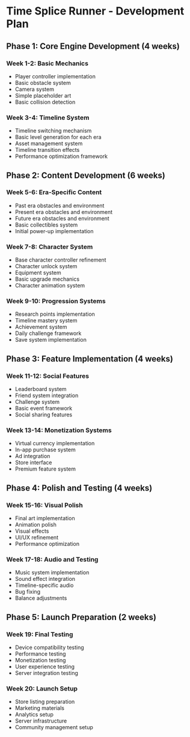 # Time Splice Runner - Development Plan

## Phase 1: Core Engine Development (4 weeks)
### Week 1-2: Basic Mechanics
- Player controller implementation
- Basic obstacle system
- Camera system
- Simple placeholder art
- Basic collision detection

### Week 3-4: Timeline System
- Timeline switching mechanism
- Basic level generation for each era
- Asset management system
- Timeline transition effects
- Performance optimization framework

## Phase 2: Content Development (6 weeks)
### Week 5-6: Era-Specific Content
- Past era obstacles and environment
- Present era obstacles and environment
- Future era obstacles and environment
- Basic collectibles system
- Initial power-up implementation

### Week 7-8: Character System
- Base character controller refinement
- Character unlock system
- Equipment system
- Basic upgrade mechanics
- Character animation system

### Week 9-10: Progression Systems
- Research points implementation
- Timeline mastery system
- Achievement system
- Daily challenge framework
- Save system implementation

## Phase 3: Feature Implementation (4 weeks)
### Week 11-12: Social Features
- Leaderboard system
- Friend system integration
- Challenge system
- Basic event framework
- Social sharing features

### Week 13-14: Monetization Systems
- Virtual currency implementation
- In-app purchase system
- Ad integration
- Store interface
- Premium feature system

## Phase 4: Polish and Testing (4 weeks)
### Week 15-16: Visual Polish
- Final art implementation
- Animation polish
- Visual effects
- UI/UX refinement
- Performance optimization

### Week 17-18: Audio and Testing
- Music system implementation
- Sound effect integration
- Timeline-specific audio
- Bug fixing
- Balance adjustments

## Phase 5: Launch Preparation (2 weeks)
### Week 19: Final Testing
- Device compatibility testing
- Performance testing
- Monetization testing
- User experience testing
- Server integration testing

### Week 20: Launch Setup
- Store listing preparation
- Marketing materials
- Analytics setup
- Server infrastructure
- Community management setup